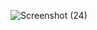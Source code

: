 ![Screenshot (24)](https://github.com/user-attachments/assets/3e851354-e0c5-4caa-8d79-e41ffbd4b9a8)

